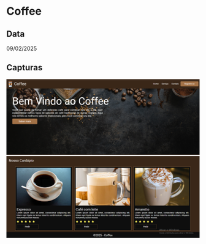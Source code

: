 # Coffee

## Data
09/02/2025

## Capturas
<div>
   <img src="./Capturas/Captura01.png">
   <img src="./Capturas/Captura02.png">
</div>